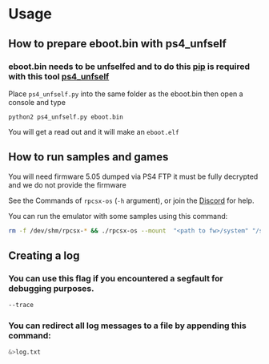 # Usage

## How to prepare eboot.bin with ps4_unfself

### eboot.bin needs to be unfselfed and to do this [pip](BUILDING.md) is required with this tool [ps4_unfself](https://github.com/SocraticBliss/ps4_unfself)

Place ```ps4_unfself.py``` into the same folder as the eboot.bin then open a console and type 

```
python2 ps4_unfself.py eboot.bin
```
You will get a read out and it will make an ```eboot.elf```

## How to run samples and games

You will need firmware 5.05 dumped via PS4 FTP it must be fully decrypted and we do not provide the firmware

See the Commands of `rpcsx-os` (`-h` argument), or join the [Discord](https://discord.gg/t6dzA4wUdG) for help.

You can run the emulator with some samples using this command:

```sh
rm -f /dev/shm/rpcsx-* && ./rpcsx-os --mount  "<path to fw>/system" "/system" --mount "<path to 'game' root>" /app0 /app0/some-test-sample.elf [<args for test elf>...]
```

## Creating a log

### You can use this flag if you encountered a segfault for debugging purposes.

```sh
--trace
```

### You can redirect all log messages to a file by appending this command:

```sh
&>log.txt
```
